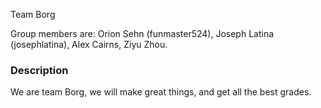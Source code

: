 
Team Borg

Group members are:
  Orion Sehn (funmaster524),
  Joseph Latina (josephlatina),
  Alex Cairns,
  Ziyu Zhou.

### Description

We are team Borg, we will make great things, and get all the best grades.